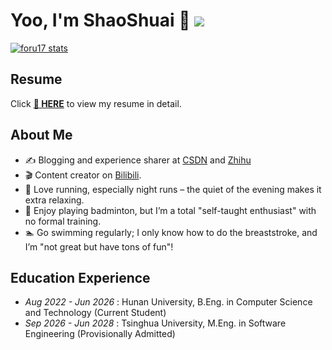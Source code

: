 # Yoo, I'm ShaoShuai 👋 ![](https://komarev.com/ghpvc/?username=Obstacle19&color=blue&style=flat-square)

[![foru17 stats](https://github-readme-stats.vercel.app/api?username=Obstacle19&theme=dark&show_icons=true)](https://github.com/obstacle19)

## Resume

Click **[📝 HERE](https://obstacle19.github.io/)** to view my resume in detail.

## About Me

- ✍️ Blogging and experience sharer at [CSDN](https://blog.csdn.net/obstacle19?type=blog) and [Zhihu](https://www.zhihu.com/people/49-64-5-73-32)
- 🎬 Content creator on [Bilibili](https://space.bilibili.com/642469820).
- 🏃 Love running, especially night runs – the quiet of the evening makes it extra relaxing.
- 🎾 Enjoy playing badminton, but I’m a total "self-taught enthusiast" with no formal training.
- 🏊 Go swimming regularly; I only know how to do the breaststroke, and I’m "not great but have tons of fun"!

## Education Experience

- *Aug 2022 - Jun 2026* : Hunan University, B.Eng. in Computer Science and Technology (Current Student)
- *Sep 2026 - Jun 2028* : Tsinghua University, M.Eng. in Software Engineering (Provisionally Admitted)

